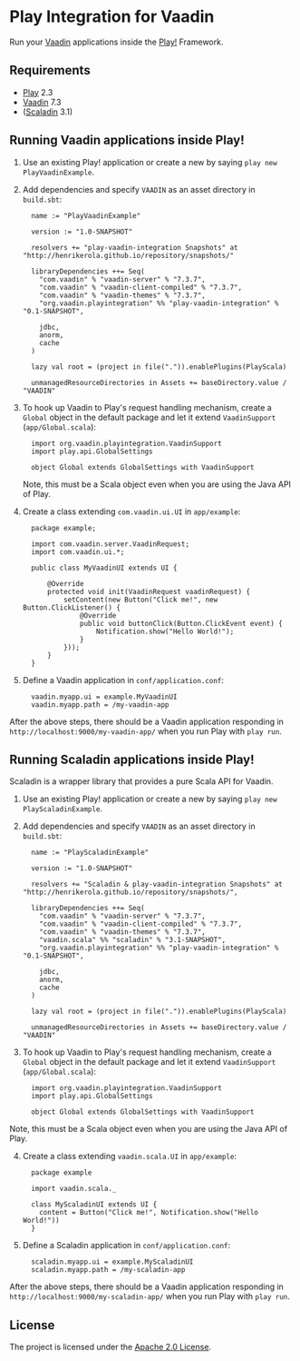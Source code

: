 # Play Integration for Vaadin

Run your [Vaadin](http://vaadin.com) applications inside the [Play!](http://www.playframework.com/) Framework.

## Requirements

* [Play](http://www.playframework.com/) 2.3
* [Vaadin](http://vaadin.com) 7.3
* ([Scaladin](https://github.com/henrikerola/scaladin) 3.1)

## Running Vaadin applications inside Play!

1. Use an existing Play! application or create a new by saying `play new PlayVaadinExample`.

2. Add dependencies and specify `VAADIN` as an asset directory in `build.sbt`:


         name := "PlayVaadinExample"

         version := "1.0-SNAPSHOT"

         resolvers += "play-vaadin-integration Snapshots" at "http://henrikerola.github.io/repository/snapshots/"

         libraryDependencies ++= Seq(
           "com.vaadin" % "vaadin-server" % "7.3.7",
           "com.vaadin" % "vaadin-client-compiled" % "7.3.7",
           "com.vaadin" % "vaadin-themes" % "7.3.7",
           "org.vaadin.playintegration" %% "play-vaadin-integration" % "0.1-SNAPSHOT",

           jdbc,
           anorm,
           cache
         )

         lazy val root = (project in file(".")).enablePlugins(PlayScala)

         unmanagedResourceDirectories in Assets += baseDirectory.value / "VAADIN"


3. To hook up Vaadin to Play's request handling mechanism, create a `Global` object in the default package and let it extend `VaadinSupport` (`app/Global.scala`):

         import org.vaadin.playintegration.VaadinSupport
         import play.api.GlobalSettings

         object Global extends GlobalSettings with VaadinSupport
    
    Note, this must be a Scala object even when you are using the Java API of Play.

4. Create a class extending `com.vaadin.ui.UI` in `app/example`:

         package example;

         import com.vaadin.server.VaadinRequest;
         import com.vaadin.ui.*;

         public class MyVaadinUI extends UI {

             @Override
             protected void init(VaadinRequest vaadinRequest) {
                 setContent(new Button("Click me!", new Button.ClickListener() {
                     @Override
                     public void buttonClick(Button.ClickEvent event) {
                         Notification.show("Hello World!");
                     }
                 }));
             }
         }


5. Define a Vaadin application in `conf/application.conf`:

         vaadin.myapp.ui = example.MyVaadinUI
         vaadin.myapp.path = /my-vaadin-app

After the above steps, there should be a Vaadin application responding in `http://localhost:9000/my-vaadin-app/` when you run Play with `play run`.

## Running Scaladin applications inside Play!

Scaladin is a wrapper library that provides a pure Scala API for Vaadin.

1. Use an existing Play! application or create a new by saying `play new PlayScaladinExample`.

2. Add dependencies and specify `VAADIN` as an asset directory in `build.sbt`:

         name := "PlayScaladinExample"

         version := "1.0-SNAPSHOT"

         resolvers += "Scaladin & play-vaadin-integration Snapshots" at "http://henrikerola.github.io/repository/snapshots/",

         libraryDependencies ++= Seq(
           "com.vaadin" % "vaadin-server" % "7.3.7",
           "com.vaadin" % "vaadin-client-compiled" % "7.3.7",
           "com.vaadin" % "vaadin-themes" % "7.3.7",
           "vaadin.scala" %% "scaladin" % "3.1-SNAPSHOT",
           "org.vaadin.playintegration" %% "play-vaadin-integration" % "0.1-SNAPSHOT",

           jdbc,
           anorm,
           cache
         )

         lazy val root = (project in file(".")).enablePlugins(PlayScala)

         unmanagedResourceDirectories in Assets += baseDirectory.value / "VAADIN"


3. To hook up Vaadin to Play's request handling mechanism, create a `Global` object in the default package and let it extend `VaadinSupport` (`app/Global.scala`):

         import org.vaadin.playintegration.VaadinSupport
         import play.api.GlobalSettings

         object Global extends GlobalSettings with VaadinSupport
    
Note, this must be a Scala object even when you are using the Java API of Play.

4. Create a class extending `vaadin.scala.UI` in `app/example`:

         package example

         import vaadin.scala._

         class MyScaladinUI extends UI {
           content = Button("Click me!", Notification.show("Hello World!"))
         }

5. Define a Scaladin application in `conf/application.conf`:

         scaladin.myapp.ui = example.MyScaladinUI
         scaladin.myapp.path = /my-scaladin-app

After the above steps, there should be a Vaadin application responding in `http://localhost:9000/my-scaladin-app/` when you run Play with `play run`.


## License

The project is licensed under the [Apache 2.0 License](http://www.apache.org/licenses/LICENSE-2.0.html).
